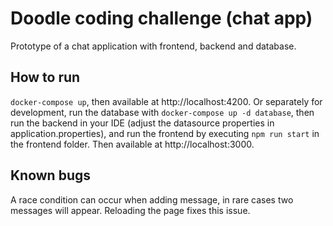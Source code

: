# Doodle coding challenge (chat app)
Prototype of a chat application with frontend, backend and database.

## How to run
`docker-compose up`, then available at http://localhost:4200.
Or separately for development, run the database with `docker-compose up -d
database`, then run the backend in your IDE (adjust the datasource properties
in application.properties), and run the frontend by executing `npm run start`
in the frontend folder. Then available at http://localhost:3000.

## Known bugs
A race condition can occur when adding message, in rare cases two messages will
appear. Reloading the page fixes this issue.
